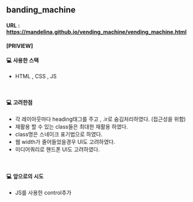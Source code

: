 ## banding_machine 

#### URL : https://mandelina.github.io/vending_machine/vending_machine.html

#### [PRIVIEW]

#### 💻 사용한 스택
- HTML , CSS , JS

<br>

#### 💻 고려한점
- 각 레이아웃마다 heading태그를 주고 , .ir로 숨김처리하였다. (접근성을 위함)
- 재활용 할 수 있는 class들은 최대한 재활용 하였다.
- class명은 스네이크 표기법으로 하였다.
- 웹 width가 줄어들었을경우 UI도 고려하였다.
- 미디어쿼리로 핸드폰 UI도 고려하였다.

<br>

#### 💻 앞으로의 시도
- JS를 사용한 control추가
